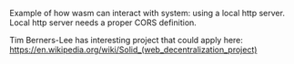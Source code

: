 Example of how wasm can interact with system: using a local http server. Local http server needs a proper CORS definition.

Tim Berners-Lee has interesting project that could apply here: https://en.wikipedia.org/wiki/Solid_(web_decentralization_project)
